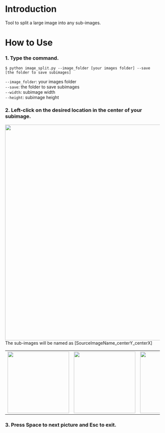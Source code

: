 # Introduction
Tool to split a large image into any sub-images.
# How to Use
### 1. Type the command.
```
$ python image_split.py --image_folder [your images folder] --save [the folder to save subimages]
```
```--image_folder```: your images folder  
```--save```: the folder to save subimages  
```--width```: subimage width  
```--height```: subimage height
### 2. Left-click on the desired location in the center of your subimage.
<img src="image/interface.png" width="700">
The sub-images will be named as [SourceImageName_centerY_centerX]
<table>
  <tr>
    <td>
      <img src="image/subimage1.png" width="200">
    </td>
    <td>
      <img src="image/subimage2.png" width="200">
    </td>
    <td>
      <img src="image/subimage3.png" width="200">
    </td>
  </tr>
</table>

### 3. Press Space to next picture and Esc to exit.
